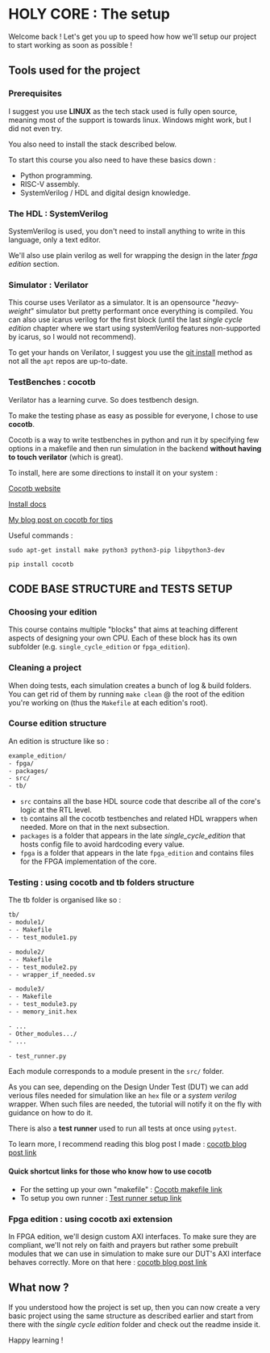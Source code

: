# HOLY CORE : The setup

Welcome back ! Let's get you up to speed how how we'll setup our project to start working as soon as possible !

## Tools used for the project

### Prerequisites

I suggest you use **LINUX** as the tech stack used is fully open source, meaning most of the support is towards linux. Windows might work, but I did not even try.

You also need to install the stack described below.

To start this course you also need to have these basics down :

- Python programming.
- RISC-V assembly.
- SystemVerilog / HDL and digital design knowledge.

### The HDL : SystemVerilog

SystemVerilog is used, you don't need to install anything to write in this language, only a text editor.

We'll also use plain verilog as well for wrapping the design in the later *fpga edition* section.

### Simulator :  Verilator

This course uses Verilator as a simulator. It is an opensource "*heavy-weight*" simulator but pretty performant once everything is compiled. You can also use icarus verilog for the first block (until the last *single cycle edition* chapter where we start using systemVerilog features non-supported by icarus, so I would not recommend).

To get your hands on Verilator, I suggest you use the [git install](https://verilator.org/guide/latest/install.html#git-quick-install) method as not all the ```apt``` repos are up-to-date.

### TestBenches : cocotb

Verilator has a learning curve. So does testbench design.

To make the testing phase as easy as possible for everyone, I chose to use **cocotb**.

Cocotb is a way to write testbenches in python and run it by specifying few options in a makefile and then run simulation in the backend **without having to touch verilator** (which is great).

To install, here are some directions to install it on your system :

[Cocotb website](https://www.cocotb.org/)

[Install docs](https://docs.cocotb.org/en/stable/install.html)

[My blog post on cocotb for tips](https://0bab1.github.io/BRH/posts/TIPS_FOR_COCOTB/)

Useful commands :

``sudo apt-get install make python3 python3-pip libpython3-dev``

``pip install cocotb``

## CODE BASE STRUCTURE and TESTS SETUP

### Choosing your edition

This course contains multiple "blocks" that aims at teaching different aspects of designing your own CPU.
Each of these block has its own subfolder (e.g. `single_cycle_edition` or `fpga_edition`).

### Cleaning a project

When doing tests, each simulation creates a bunch of log & build folders. You can get rid of them by running `make clean` @ the root of the edition you're working on (thus the `Makefile` at each edition's root).

### Course edition structure

An edition is structure like so :

```txt
example_edition/
- fpga/
- packages/
- src/
- tb/
```

- `src` contains all the base HDL source code that describe all of the core's logic at the RTL level.
- `tb` contains all the cocotb testbenches and related HDL wrappers when needed. More on that in the next subsection.
- `packages` is a folder that appears in the late *single_cycle_edition* that hosts config file to avoid hardcoding every value.
- `fpga` is a folder that appears in the late `fpga_edition` and contains files for the FPGA implementation of the core.

### Testing : using cocotb and tb folders structure

The tb folder is organised like so :

```txt
tb/
- module1/
- - Makefile
- - test_module1.py

- module2/
- - Makefile
- - test_module2.py
- - wrapper_if_needed.sv

- module3/
- - Makefile
- - test_module3.py
- - memory_init.hex

- ...
- Other_modules.../
- ...

- test_runner.py
```

Each module corresponds to a module present in the `src/` folder.

As you can see, depending on the Design Under Test (DUT) we can add verious files needed for simulation like an `hex` file or a *system verilog* wrapper. When such files are needed, the tutorial will notify it on the fly with guidance on how to do it.

There is also a **test runner** used to run all tests at once using `pytest`.

To learn more, I recommend reading this blog post I made : [cocotb blog post link](https://0bab1.github.io/BRH/posts/TIPS_FOR_COCOTB/)

#### Quick shortcut links for those who know how to use cocotb

- For the setting up your own "makefile" : [Cocotb makefile link](https://docs.cocotb.org/en/stable/quickstart.html#creating-a-makefile)
- To setup you own runner : [Test runner setup link](https://docs.cocotb.org/en/latest/runner.html)

### Fpga edition : using cocotb axi extension

In FPGA edition, we'll design custom AXI interfaces. To make sure they are compliant, we'll not rely on faith and prayers but rather some prebuilt modules that we can use in simulation to make sure our DUT's AXI interface behaves correctly. More on that here : [cocotb blog post link](https://0bab1.github.io/BRH/posts/TIPS_FOR_COCOTB/)

## What now ?

If you understood how the project is set up, then you can now create a very basic project using the same structure as described earlier and start from there with the *single cycle edition* folder and check out the readme inside it.

Happy learning !
